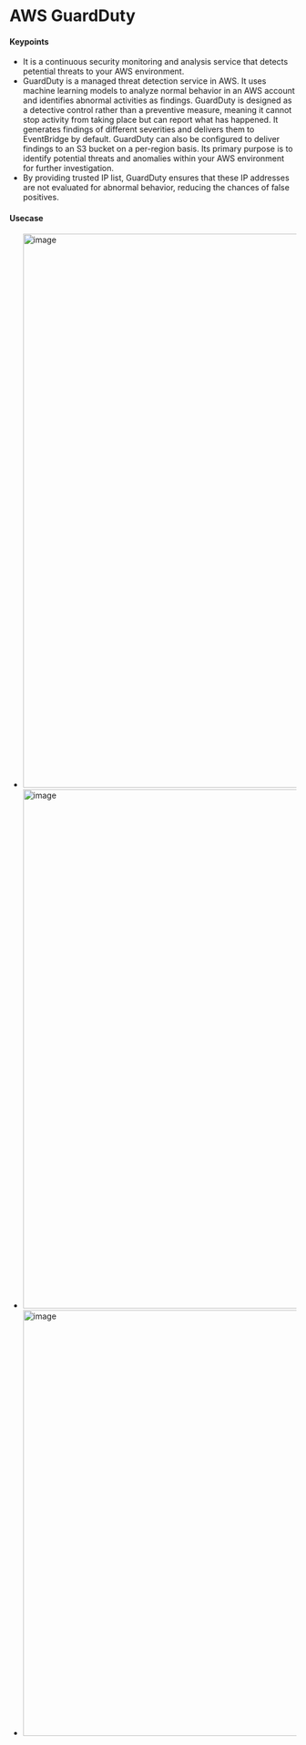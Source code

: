 # AWS GuardDuty

#### Keypoints

- It is a continuous security monitoring and analysis service that detects petential threats to your AWS environment.
- GuardDuty is a managed threat detection service in AWS. It uses machine learning models to analyze normal behavior in an AWS account and identifies abnormal activities as findings. GuardDuty is designed as a detective control rather than a preventive measure, meaning it cannot stop activity from taking place but can report what has happened. It generates findings of different severities and delivers them to EventBridge by default. GuardDuty can also be configured to deliver findings to an S3 bucket on a per-region basis. Its primary purpose is to identify potential threats and anomalies within your AWS environment for further investigation.
- By providing trusted IP list, GuardDuty ensures that these IP addresses are not evaluated for abnormal behavior, reducing the chances of false positives.

#### Usecase

- <img width="973" alt="image" src="https://github.com/cskarthik22/Notes/assets/38231831/fe8ed6d9-b6cd-45fb-9754-b5bf2e131e98">
- <img width="912" alt="image" src="https://github.com/cskarthik22/Notes/assets/38231831/7e476b02-b947-4aa5-8097-d34bff63bab1">

- <img width="748" alt="image" src="https://github.com/cskarthik22/Notes/assets/38231831/3725974d-74b1-471e-a464-70687aede5d4">


